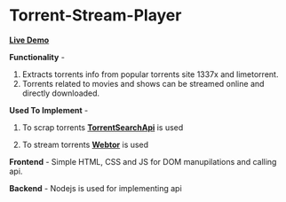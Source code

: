 # Torrent-Stream-Player

**[Live Demo](https://stream-demo.netlify.app/)**

**Functionality** -
  1. Extracts torrents info from popular torrents site 1337x and limetorrent.
  2. Torrents related to movies and shows can be streamed online and directly downloaded.


**Used To Implement** - 
  1. To scrap torrents **[TorrentSearchApi](https://github.com/JimmyLaurent/torrent-search-api)** is used 
     
  2. To stream torrents **[Webtor](https://github.com/webtor-io/player-sdk-js)** is used 
     
  
**Frontend** - Simple HTML, CSS and JS for DOM manupilations and calling api.

**Backend** - Nodejs is used for implementing api


